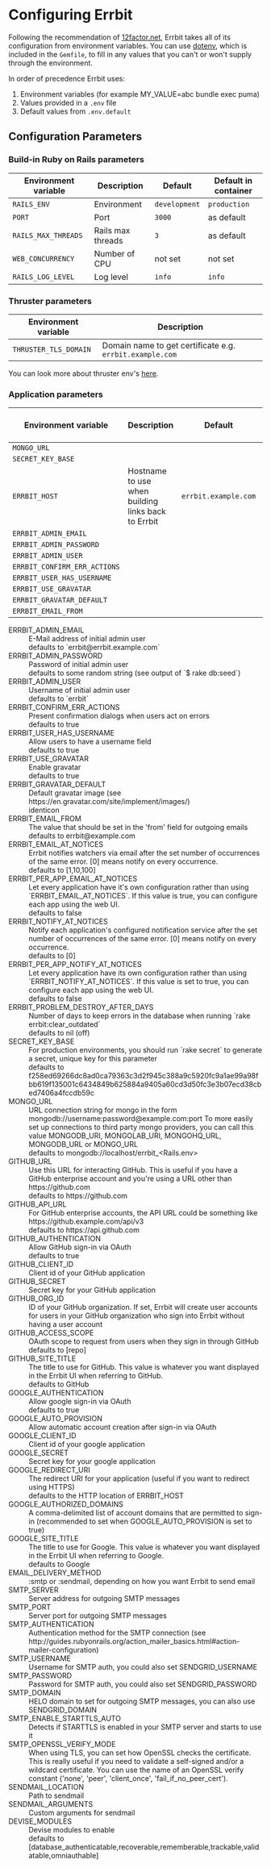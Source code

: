 # Configuring Errbit

Following the recommendation of [12factor.net](https://12factor.net/config),
Errbit takes all of its configuration from environment variables. You can use
[dotenv](https://github.com/bkeepers/dotenv), which is included in the
`Gemfile`, to fill in any values that you can't or won't supply through the
environment.

In order of precedence Errbit uses:

1. Environment variables (for example MY_VALUE=abc bundle exec puma)
2. Values provided in a `.env` file
3. Default values from `.env.default`

## Configuration Parameters

### Build-in Ruby on Rails parameters

| Environment variable       | Description       | Default       | Default in container |
|----------------------------|-------------------|---------------|----------------------|
| `RAILS_ENV`                | Environment       | `development` | `production`         |
| `PORT`                     | Port              | `3000`        | as default           |
| `RAILS_MAX_THREADS`        | Rails max threads | `3`           | as default           |
| `WEB_CONCURRENCY`          | Number of CPU     | not set       | not set              |
| `RAILS_LOG_LEVEL`          | Log level         | `info`        | `info`               |

### Thruster parameters

| Environment variable  | Description                                              |
|-----------------------|----------------------------------------------------------|
| `THRUSTER_TLS_DOMAIN` | Domain name to get certificate e.g. `errbit.example.com` |

You can look more about thruster env's [here](https://github.com/basecamp/thruster).

### Application parameters

| Environment variable         | Description                                        | Default              | Default in container |
|------------------------------|----------------------------------------------------|----------------------|----------------------|
| `MONGO_URL`                  |                                                    |                      |                      |
| `SECRET_KEY_BASE`            |                                                    |                      |                      |
| `ERRBIT_HOST`                | Hostname to use when building links back to Errbit | `errbit.example.com` | as default           |
| `ERRBIT_ADMIN_EMAIL`         |                                                    |                      |                      |
| `ERRBIT_ADMIN_PASSWORD`      |                                                    |                      |                      |
| `ERRBIT_ADMIN_USER`          |                                                    |                      |                      |
| `ERRBIT_CONFIRM_ERR_ACTIONS` |                                                    |                      |                      |
| `ERRBIT_USER_HAS_USERNAME`   |                                                    |                      |                      |
| `ERRBIT_USE_GRAVATAR`        |                                                    |                      |                      |
| `ERRBIT_GRAVATAR_DEFAULT`    |                                                    |                      |                      |
| `ERRBIT_EMAIL_FROM`          |                                                    |                      |                      |


<dl>
<dt>ERRBIT_ADMIN_EMAIL
<dd>E-Mail address of initial admin user
<dd>defaults to `errbit@errbit.example.com`
<dt>ERRBIT_ADMIN_PASSWORD
<dd>Password of initial admin user
<dd>defaults to some random string (see output of `$ rake db:seed`)
<dt>ERRBIT_ADMIN_USER
<dd>Username of initial admin user
<dd>defaults to `errbit`
<dt>ERRBIT_CONFIRM_ERR_ACTIONS
<dd>Present confirmation dialogs when users act on errors
<dd>defaults to true
<dt>ERRBIT_USER_HAS_USERNAME
<dd>Allow users to have a username field
<dd>defaults to true
<dt>ERRBIT_USE_GRAVATAR
<dd>Enable gravatar
<dd>defaults to true
<dt>ERRBIT_GRAVATAR_DEFAULT
<dd>Default gravatar image (see https://en.gravatar.com/site/implement/images/)
<dd>identicon
<dt>ERRBIT_EMAIL_FROM
<dd>The value that should be set in the 'from' field for outgoing emails
<dd>defaults to errbit@example.com
<dt>ERRBIT_EMAIL_AT_NOTICES
<dd>Errbit notifies watchers via email after the set number of occurrences of the same error. [0] means notify on every occurrence.
<dd>defaults to [1,10,100]
<dt>ERRBIT_PER_APP_EMAIL_AT_NOTICES
<dd>Let every application have it's own configuration rather than using `ERRBIT_EMAIL_AT_NOTICES`. If this value is true, you can configure each app using the web UI.
<dd>defaults to false
<dt>ERRBIT_NOTIFY_AT_NOTICES
<dd>Notify each application's configured notification service after the set number of occurrences of the same error. [0] means notify on every occurrence.
<dd>defaults to [0]
<dt>ERRBIT_PER_APP_NOTIFY_AT_NOTICES
<dd>Let every application have its own configuration rather than using `ERRBIT_NOTIFY_AT_NOTICES`. If this value is set to true, you can configure each app using the web UI.
<dd>defaults to false
<dt>ERRBIT_PROBLEM_DESTROY_AFTER_DAYS
<dd>Number of days to keep errors in the database when running `rake errbit:clear_outdated`
<dd>defaults to nil (off)
<dt>SECRET_KEY_BASE
<dd>For production environments, you should run `rake secret` to generate a secret, unique key for this parameter
<dd>defaults to f258ed69266dc8ad0ca79363c3d2f945c388a9c5920fc9a1ae99a98fbb619f135001c6434849b625884a9405a60cd3d50fc3e3b07ecd38cbed7406a4fccdb59c
<dt>MONGO_URL
<dd>URL connection string for mongo in the form mongodb://username:password@example.com:port To more easily set up connections to third party mongo providers, you can call this value MONGODB_URI, MONGOLAB_URI, MONGOHQ_URL, MONGODB_URL or MONGO_URL
<dd>defaults to mongodb://localhost/errbit_&lt;Rails.env&gt;
<dt>GITHUB_URL
<dd>Use this URL for interacting GitHub. This is useful if you have a GitHub enterprise account and you're using a URL other than https://github.com
<dd>defaults to https://github.com
<dt>GITHUB_API_URL</dt>
<dd>For GitHub enterprise accounts, the API URL could be something like https://github.example.com/api/v3</dd>
<dd>defaults to https://api.github.com</dd>
<dt>GITHUB_AUTHENTICATION
<dd>Allow GitHub sign-in via OAuth
<dd>defaults to true
<dt>GITHUB_CLIENT_ID
<dd>Client id of your GitHub application
<dt>GITHUB_SECRET
<dd>Secret key for your GitHub application
<dt>GITHUB_ORG_ID
<dd>ID of your GitHub organization. If set, Errbit will create user accounts for users in your GitHub organization who sign into Errbit without having a user account
<dt>GITHUB_ACCESS_SCOPE
<dd>OAuth scope to request from users when they sign in through GitHub
<dd>defaults to [repo]
<dt>GITHUB_SITE_TITLE</dt>
<dd>The title to use for GitHub. This value is whatever you want displayed in the Errbit UI when referring to GitHub.</dd>
<dd>defaults to GitHub</dd>
<dt>GOOGLE_AUTHENTICATION
<dd>Allow google sign-in via OAuth
<dd>defaults to true
<dt>GOOGLE_AUTO_PROVISION
<dd>Allow automatic account creation after sign-in via OAuth
<dt>GOOGLE_CLIENT_ID
<dd>Client id of your google application
<dt>GOOGLE_SECRET
<dd>Secret key for your google application
<dt>GOOGLE_REDIRECT_URI
<dd>The redirect URI for your application (useful if you want to redirect using HTTPS)
<dd>defaults to the HTTP location of ERRBIT_HOST
<dt>GOOGLE_AUTHORIZED_DOMAINS
<dd>A comma-delimited list of account domains that are permitted to sign-in (recommended to set when GOOGLE_AUTO_PROVISION is set to true)
<dt>GOOGLE_SITE_TITLE</dt>
<dd>The title to use for Google. This value is whatever you want displayed in the Errbit UI when referring to Google.</dd>
<dd>defaults to Google</dd>
<dt>EMAIL_DELIVERY_METHOD
<dd>:smtp or :sendmail, depending on how you want Errbit to send email
<dt>SMTP_SERVER
<dd>Server address for outgoing SMTP messages
<dt>SMTP_PORT
<dd>Server port for outgoing SMTP messages
<dt>SMTP_AUTHENTICATION
<dd>Authentication method for the SMTP connection (see http://guides.rubyonrails.org/action_mailer_basics.html#action-mailer-configuration)
<dt>SMTP_USERNAME
<dd>Username for SMTP auth, you could also set SENDGRID_USERNAME
<dt>SMTP_PASSWORD
<dd>Password for SMTP auth, you could also set SENDGRID_PASSWORD
<dt>SMTP_DOMAIN
<dd>HELO domain to set for outgoing SMTP messages, you can also use SENDGRID_DOMAIN
<dt>SMTP_ENABLE_STARTTLS_AUTO
<dd>Detects if STARTTLS is enabled in your SMTP server and starts to use it
<dt>SMTP_OPENSSL_VERIFY_MODE
<dd>When using TLS, you can set how OpenSSL checks the certificate. This is really useful if you need to validate a self-signed and/or a wildcard certificate. You can use the name of an OpenSSL verify constant ('none', 'peer', 'client_once', 'fail_if_no_peer_cert').
<dt>SENDMAIL_LOCATION
<dd>Path to sendmail
<dt>SENDMAIL_ARGUMENTS
<dd>Custom arguments for sendmail
<dt>DEVISE_MODULES
<dd>Devise modules to enable
<dd>defaults to [database_authenticatable,recoverable,rememberable,trackable,validatable,omniauthable]
</dl>
